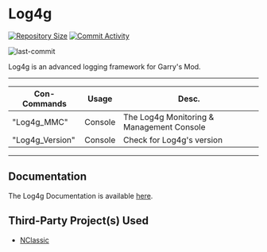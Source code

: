 # Log4g

[![Repository Size](https://img.shields.io/github/repo-size/GrayWolf64/gmod-logging-log4g?label=Repository%20Size&style=flat-square)](https://github.com/GrayWolf64/gmod-logging-log4g/)
[![Commit Activity](https://img.shields.io/github/commit-activity/m/GrayWolf64/gmod-logging-log4g?label=Commit%20Activity&style=flat-square)](https://github.com/GrayWolf64/gmod-logging-log4g/graphs/commit-activity)

<img src="https://img.shields.io/github/last-commit/GrayWolf64/gmod-logging-log4g" alt="last-commit" />

Log4g is an advanced logging framework for Garry's Mod.

***

| Con-Commands    | Usage   | Desc.                                     |
| --------------- | ------- | ----------------------------------------- |
| "Log4g_MMC"     | Console | The Log4g Monitoring & Management Console |
| "Log4g_Version" | Console | Check for Log4g's version                 |

***

## Documentation
The Log4g Documentation is available [here](https://github.com/GrayWolf64/Log4g/wiki).

## Third-Party Project(s) Used
- [NClassic](https://github.com/ImpishDeathTech/nclassic)
